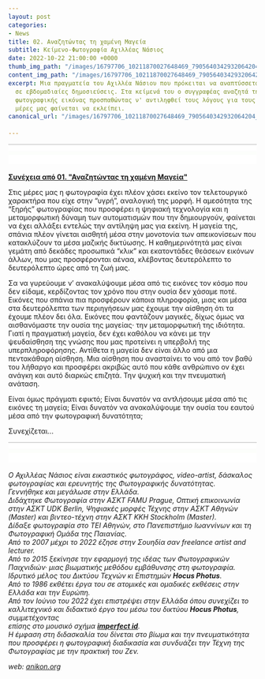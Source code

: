 ```yaml
---
layout: post
categories:
- News
title: 02. Αναζητώντας τη χαμένη Μαγεία
subtitle: Κείμενο-Φωτογραφία Αχιλλέας Νάσιος
date: 2022-10-22 21:00:00 +0000
thumb_img_path: "/images/16797706_10211870027648469_7905640342932064204_o.jpeg"
content_img_path: "/images/16797706_10211870027648469_7905640342932064204_o.jpeg"
excerpt: Μια πραγματεία του Αχιλλέα Νάσιου που πρόκειται να αναπτύσσεται σταδιακά
  σε εβδομαδιαίες δημοσιεύσεις. Στα κείμενά του ο συγγραφέας αναζητά την μαγεία της
  φωτογραφικής εικόνας προσπαθώντας ν' αντιληφθεί τους λόγους για τους οποίους στις
  μέρες μας φαίνεται να εκλείπει.
canonical_url: "/images/16797706_10211870027648469_7905640342932064204_o.jpeg"

---
```

![](/images/bwok-2.jpg)

<a href="https://hocusphotus.com/posts/01" target="blank">**Συνέχεια από 01. "Αναζητώντας τη χαμένη Μαγεία"**</a>

Στις μέρες μας η φωτογραφία έχει πλέον χάσει εκείνο τον τελετουργικό χαρακτήρα που είχε στην “υγρή”, αναλογική της μορφή. Η αμεσότητα της “ξηρής” φωτογραφίας που προσφέρει η ψηφιακή τεχνολογία και η μεταμορφωτική δύναμη των αυτοματισμών που την δημιουργούν, φαίνεται να έχει αλλάξει εντελώς την αντίληψη μας για εκείνη. Η μαγεία της, σπάνια πλέον γίνεται αισθητή μέσα στην μονοτονία των απεικονίσεων που κατακλύζουν τα μέσα μαζικής δικτύωσης. Η καθημερινότητά μας είναι γεμάτη από δεκάδες προσωπικά “κλικ” και εκατοντάδες θεάσεων εικόνων άλλων, που μας προσφέρονται αέναα, κλέβοντας δευτερόλεπτο το δευτερόλεπτο ώρες από τη ζωή μας.

Σα να γυρεύουμε ν’ ανακαλύψουμε μέσα από τις εικόνες τον κόσμο που δεν είδαμε, κερδίζοντας τον χρόνο που στην ουσία δεν χάσαμε ποτέ. Εικόνες που σπάνια πια προσφέρουν  κάποια πληροφορία, μιας και μέσα στα δευτερόλεπτα των περιηγήσεων μας έχουμε την αίσθηση ότι τα έχουμε πλέον δει όλα. Εικόνες που φαντάζουν μαγικές, δίχως όμως να αισθανόμαστε την ουσία της μαγείας· την μεταμορφωτική της ιδιότητα. Γιατί η πραγματική μαγεία, δεν έχει καθόλου να κάνει με την ψευδαίσθηση της γνώσης που μας προτείνει η υπερβολή της υπερπληροφόρησης. Αντίθετα η μαγεία δεν είναι άλλο από μια πεντακάθαρη αίσθηση. Μια αίσθηση που ανασταίνει το νου από τον βαθύ του λήθαργο και προσφέρει ακριβώς αυτό που κάθε ανθρώπινο ον έχει ανάγκη και αυτό διαρκώς επιζητά. Την ψυχική και την πνευματική ανάταση.

Είναι όμως πράγματι εφικτό; Είναι δυνατόν να αντλήσουμε μέσα από τις εικόνες τη μαγεία; Είναι δυνατόν να ανακαλύψουμε την ουσία του εαυτού μέσα από την φωτογραφική δυνατότητα;

Συνεχίζεται...

![](/images/bwok-2.jpg)

_Ο Αχιλλέας Νάσιος είναι εικαστικός φωτογράφος, video-artist, δάσκαλος φωτογραφίας και ερευνητής της Φωτογραφικής δυνατότητας._  
_Γεννήθηκε και μεγάλωσε στην Ελλάδα._  
_Διδάχτηκε Φωτογραφία στην ΑΣΚΤ FAMU Prague, Οπτική επικοινωνία στην ΑΣΚΤ UDK Berlin, Ψηφιακές μορφές Τέχνης στην ΑΣΚΤ Αθηνών (Master) και βιντεο-τέχνη στην ΑΣΚΤ KKH Stockholm (Master)._  
_Δίδαξε φωτογραφία στο ΤΕΙ Αθηνών, στο Πανεπιστήμιο Ιωαννίνων και τη Φωτογραφική Ομάδα της Παιανίας._  
_Από το 2007 μέχρι το 2022 έζησε στην Σουηδία σαν freelance artist and lecturer._  
_Από το 2015 ξεκίνησε την εφαρμογή της ιδέας των Φωτογραφικών Παιχνιδιών· μιας βιωματικής μεθόδου εμβάθυνσης στη φωτογραφία. Ιδρυτικό μέλος του Δικτύου Τεχνών κι Επιστημών **Hocus Photus**._  
_Από το 1986 εκθέτει έργα του σε ατομικές και ομαδικές εκθέσεις στην Ελλάδα και την Ευρώπη._  
_Από τον Ιούνιο του 2022 έχει επιστρέψει στην Ελλάδα όπου συνεχίζει το καλλιτεχνικό και διδακτικό έργο του μέσω του δικτύου **Hocus Photus**, συμμετέχοντας_  
_επίσης στο μουσικό σχήμα_ <a href="https://imperfectid.com/" target="blank">**_imperfect id_**</a>_._  
_Η έμφαση στη διδασκαλία του δίνεται στο βίωμα και την πνευματικότητα που προσφέρει η φωτογραφική διαδικασία και συνδυάζει την Τέχνη της Φωτογραφίας με την πρακτική του Ζεν._

_web:_ [_anikon.org_](http://anikon.org/)
